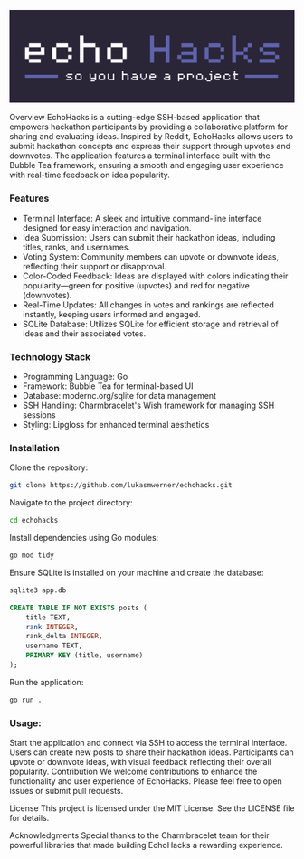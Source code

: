 ![](/images/echoHacksHeader.png)

Overview EchoHacks is a cutting-edge SSH-based application that empowers
hackathon participants by providing a collaborative platform for sharing and
evaluating ideas. Inspired by Reddit, EchoHacks allows users to submit hackathon
concepts and express their support through upvotes and downvotes. The
application features a terminal interface built with the Bubble Tea framework,
ensuring a smooth and engaging user experience with real-time feedback on idea
popularity.

### Features

- Terminal Interface: A sleek and intuitive command-line interface designed for
  easy interaction and navigation.
- Idea Submission: Users can submit their hackathon ideas, including titles,
  ranks, and usernames.
- Voting System: Community members can upvote or downvote ideas, reflecting
  their support or disapproval.
- Color-Coded Feedback: Ideas are displayed with colors indicating their
  popularity—green for positive (upvotes) and red for negative (downvotes).
- Real-Time Updates: All changes in votes and rankings are reflected instantly,
  keeping users informed and engaged.
- SQLite Database: Utilizes SQLite for efficient storage and retrieval of ideas
  and their associated votes.

### Technology Stack

- Programming Language: Go
- Framework: Bubble Tea for terminal-based UI
- Database: modernc.org/sqlite for data management
- SSH Handling: Charmbracelet's Wish framework for managing SSH sessions
- Styling: Lipgloss for enhanced terminal aesthetics

### Installation

Clone the repository:

```bash
git clone https://github.com/lukasmwerner/echohacks.git
```

Navigate to the project directory:

```bash
cd echohacks
```

Install dependencies using Go modules:

```bash
go mod tidy
```

Ensure SQLite is installed on your machine and create the database:

```bash
sqlite3 app.db
```

```sql
CREATE TABLE IF NOT EXISTS posts (
    title TEXT,
    rank INTEGER,
    rank_delta INTEGER,
    username TEXT,
    PRIMARY KEY (title, username)
);
```

Run the application:

```bash
go run .
```

### Usage:

Start the application and connect via SSH to access the terminal interface.
Users can create new posts to share their hackathon ideas. Participants can
upvote or downvote ideas, with visual feedback reflecting their overall
popularity. Contribution We welcome contributions to enhance the functionality
and user experience of EchoHacks. Please feel free to open issues or submit pull
requests.

License This project is licensed under the MIT License. See the LICENSE file for
details.

Acknowledgments Special thanks to the Charmbracelet team for their powerful
libraries that made building EchoHacks a rewarding experience.
